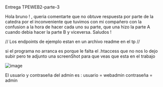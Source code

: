Entrega TPEWEB2-parte-3

Hola bruno ! , queria comentarte  que no obtuve respuesta por parte de la catedra por el inconveniente que tuvimos con mi compañero con la confusion a la hora de hacer cada uno su parte, que una hizo la parte A cuando debia hacer la parte B y viceversa.
Saludos !

// Los endpoints de ejemplo estan en un archivo readme en el tp //

si el programa no arranca es porque le falta el .htaccess que no nos lo dejo subir pero te adjunto una screenShot para que veas que esta en el trabajo

![image](https://github.com/user-attachments/assets/12065719-04c6-45ff-bb2f-d1d2b39af97f)

El usuario y contraseña del admin es :
usuario = webadmin
contraseña = admin


